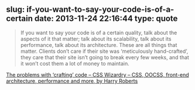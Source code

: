slug: if-you-want-to-say-your-code-is-of-a-certain
date: 2013-11-24 22:16:44
type: quote
---

> If you want to say your code is of a certain quality, talk about the aspects of it that matter; talk about its scalability, talk about its performance, talk about its architecture. These are all things that matter. Clients don’t care if their site was ‘meticulously hand-crafted’, they care that their site isn’t going to break every few weeks, and that it won’t cost them a lot of money to maintain.

[The problems with ‘crafting’ code – CSS Wizardry – CSS, OOCSS, front-end architecture, performance and more, by Harry Roberts](http://csswizardry.com/2013/11/the-problems-with-crafting-code/)
